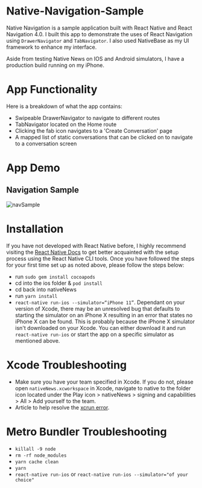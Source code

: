 # Native-Navigation-Sample
Native Navigation is a sample application built with React Native and
React Navigation 4.0. I built this app to demonstrate the uses of React
Navigation using `DrawerNavigator` and `TabNavigator`.  I also used
NativeBase as my UI framework to enhance my interface.

Aside from testing Native News on IOS and Android simulators, I have a production build running on my iPhone.

# App Functionality
Here is a breakdown of what the app contains:
- Swipeable DrawerNavigator to navigate to different routes
- TabNavigator located on the Home route
- Clicking the fab icon navigates to a 'Create Conversation' page
- A mapped list of static conversations that can be clicked on to navigate to a conversation screen

# App Demo
## Navigation Sample
![navSample](https://user-images.githubusercontent.com/44034677/67594232-80e93e00-f729-11e9-8a7a-331a118b4072.gif)


# Installation
If you have not developed with React Native before, I highly recommend visiting the [React Native Docs](https://facebook.github.io/react-native/docs/getting-started) to get better acquainted with the setup process using the  React Native CLI tools.
Once you have followed the steps for your first time set up as noted above, please follow the steps below:
- run `sudo gem install cocoapods`
- cd into the ios folder & `pod install`
- cd back into nativeNews
- run `yarn install`
- `react-native run-ios --simulator=“iPhone 11”`. Dependant on your version of Xcode, there may be an unresolved bug that defaults to starting the simulator on an iPhone X resulting in an error that states no iPhone X can be found. This is probably because the iPhone X simulator isn't downloaded on your Xcode. You can either download it and run `react-native run-ios` or start the app on a specific simulator as mentioned above.
 
# Xcode Troubleshooting
 - Make sure you have your team specified in Xcode. If you do not, please open `nativeNews.xcworkspace` in Xcode, navigate to native to the folder icon located under the Play icon > nativeNews > signing and capabilities > All > Add yourself to the team.
- Article to help resolve the [xcrun error]( https://medium.com/codespace69/react-native-xcrun-error-unable-to-find-utility-simctl-not-a-developer-tool-or-in-path-bd908d3551be).

#  Metro Bundler Troubleshooting
- `killall -9 node`
- `rm -rf node_modules`
- `yarn cache clean`
- `yarn`
- `react-native run-ios` or `react-native run-ios --simulator="of your choice"`
